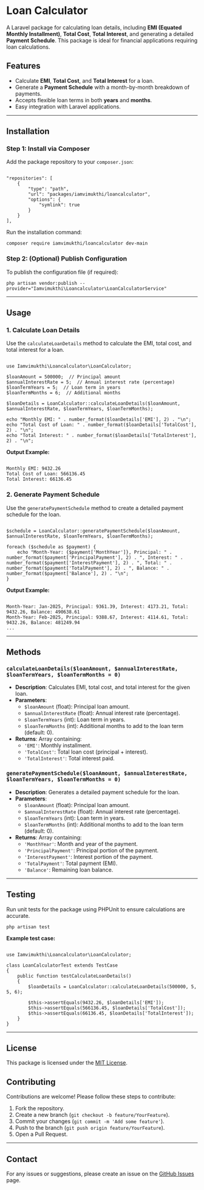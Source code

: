 <h1>Loan Calculator</h1>

<p>A Laravel package for calculating loan details, including <b>EMI (Equated Monthly Installment)</b>, <b>Total Cost</b>, <b>Total Interest</b>, and generating a detailed <b>Payment Schedule</b>. This package is ideal for financial applications requiring loan calculations.</p>

<h2>Features</h2>
<ul>
    <li>Calculate <b>EMI</b>, <b>Total Cost</b>, and <b>Total Interest</b> for a loan.</li>
    <li>Generate a <b>Payment Schedule</b> with a month-by-month breakdown of payments.</li>
    <li>Accepts flexible loan terms in both <b>years</b> and <b>months</b>.</li>
    <li>Easy integration with Laravel applications.</li>
</ul>

<hr>

<h2>Installation</h2>

<h3>Step 1: Install via Composer</h3>
<p>Add the package repository to your <code>composer.json</code>:</p>

<pre><code>
"repositories": [
    {
        "type": "path",
        "url": "packages/iamvimukthi/loancalculator",
        "options": {
            "symlink": true
        }
    }
],
</code></pre>

<p>Run the installation command:</p>

<pre><code>composer require iamvimukthi/loancalculator dev-main</code></pre>

<h3>Step 2: (Optional) Publish Configuration</h3>
<p>To publish the configuration file (if required):</p>

<pre><code>php artisan vendor:publish --provider="Iamvimukthi\Loancalculator\LoanCalculatorService"</code></pre>

<hr>

<h2>Usage</h2>

<h3>1. <b>Calculate Loan Details</b></h3>
<p>Use the <code>calculateLoanDetails</code> method to calculate the EMI, total cost, and total interest for a loan.</p>

<pre><code>
use Iamvimukthi\Loancalculator\LoanCalculator;

$loanAmount = 500000;  // Principal amount
$annualInterestRate = 5;  // Annual interest rate (percentage)
$loanTermYears = 5;  // Loan term in years
$loanTermMonths = 6;  // Additional months

$loanDetails = LoanCalculator::calculateLoanDetails($loanAmount, $annualInterestRate, $loanTermYears, $loanTermMonths);

echo "Monthly EMI: " . number_format($loanDetails['EMI'], 2) . "\n";
echo "Total Cost of Loan: " . number_format($loanDetails['TotalCost'], 2) . "\n";
echo "Total Interest: " . number_format($loanDetails['TotalInterest'], 2) . "\n";
</code></pre>

<p><b>Output Example:</b></p>

<pre><code>
Monthly EMI: 9432.26
Total Cost of Loan: 566136.45
Total Interest: 66136.45
</code></pre>

<h3>2. <b>Generate Payment Schedule</b></h3>
<p>Use the <code>generatePaymentSchedule</code> method to create a detailed payment schedule for the loan.</p>

<pre><code>
$schedule = LoanCalculator::generatePaymentSchedule($loanAmount, $annualInterestRate, $loanTermYears, $loanTermMonths);

foreach ($schedule as $payment) {
    echo "Month-Year: {$payment['MonthYear']}, Principal: " . number_format($payment['PrincipalPayment'], 2) . ", Interest: " . number_format($payment['InterestPayment'], 2) . ", Total: " . number_format($payment['TotalPayment'], 2) . ", Balance: " . number_format($payment['Balance'], 2) . "\n";
}
</code></pre>

<p><b>Output Example:</b></p>

<pre><code>
Month-Year: Jan-2025, Principal: 9361.39, Interest: 4173.21, Total: 9432.26, Balance: 490638.61
Month-Year: Feb-2025, Principal: 9388.67, Interest: 4114.61, Total: 9432.26, Balance: 481249.94
...
</code></pre>

<hr>

<h2>Methods</h2>

<h3><code>calculateLoanDetails($loanAmount, $annualInterestRate, $loanTermYears, $loanTermMonths = 0)</code></h3>
<ul>
    <li><b>Description</b>: Calculates EMI, total cost, and total interest for the given loan.</li>
    <li><b>Parameters</b>:
        <ul>
            <li><code>$loanAmount</code> (float): Principal loan amount.</li>
            <li><code>$annualInterestRate</code> (float): Annual interest rate (percentage).</li>
            <li><code>$loanTermYears</code> (int): Loan term in years.</li>
            <li><code>$loanTermMonths</code> (int): Additional months to add to the loan term (default: 0).</li>
        </ul>
    </li>
    <li><b>Returns</b>: Array containing:
        <ul>
            <li><code>'EMI'</code>: Monthly installment.</li>
            <li><code>'TotalCost'</code>: Total loan cost (principal + interest).</li>
            <li><code>'TotalInterest'</code>: Total interest paid.</li>
        </ul>
    </li>
</ul>

<h3><code>generatePaymentSchedule($loanAmount, $annualInterestRate, $loanTermYears, $loanTermMonths = 0)</code></h3>
<ul>
    <li><b>Description</b>: Generates a detailed payment schedule for the loan.</li>
    <li><b>Parameters</b>:
        <ul>
            <li><code>$loanAmount</code> (float): Principal loan amount.</li>
            <li><code>$annualInterestRate</code> (float): Annual interest rate (percentage).</li>
            <li><code>$loanTermYears</code> (int): Loan term in years.</li>
            <li><code>$loanTermMonths</code> (int): Additional months to add to the loan term (default: 0).</li>
        </ul>
    </li>
    <li><b>Returns</b>: Array containing:
        <ul>
            <li><code>'MonthYear'</code>: Month and year of the payment.</li>
            <li><code>'PrincipalPayment'</code>: Principal portion of the payment.</li>
            <li><code>'InterestPayment'</code>: Interest portion of the payment.</li>
            <li><code>'TotalPayment'</code>: Total payment (EMI).</li>
            <li><code>'Balance'</code>: Remaining loan balance.</li>
        </ul>
    </li>
</ul>

<hr>

<h2>Testing</h2>
<p>Run unit tests for the package using PHPUnit to ensure calculations are accurate.</p>

<pre><code>php artisan test</code></pre>

<p><b>Example test case:</b></p>

<pre><code>
use Iamvimukthi\Loancalculator\LoanCalculator;

class LoanCalculatorTest extends TestCase
{
    public function testCalculateLoanDetails()
    {
        $loanDetails = LoanCalculator::calculateLoanDetails(500000, 5, 5, 6);

        $this->assertEquals(9432.26, $loanDetails['EMI']);
        $this->assertEquals(566136.45, $loanDetails['TotalCost']);
        $this->assertEquals(66136.45, $loanDetails['TotalInterest']);
    }
}
</code></pre>

<hr>

<h2>License</h2>
<p>This package is licensed under the <a href="LICENSE">MIT License</a>.</p>

<h2>Contributing</h2>
<p>Contributions are welcome! Please follow these steps to contribute:</p>
<ol>
    <li>Fork the repository.</li>
    <li>Create a new branch (<code>git checkout -b feature/YourFeature</code>).</li>
    <li>Commit your changes (<code>git commit -m 'Add some feature'</code>).</li>
    <li>Push to the branch (<code>git push origin feature/YourFeature</code>).</li>
    <li>Open a Pull Request.</li>
</ol>

<hr>

<h2>Contact</h2>
<p>For any issues or suggestions, please create an issue on the <a href="https://github.com/your-repo-name/issues">GitHub Issues</a> page.</p>
